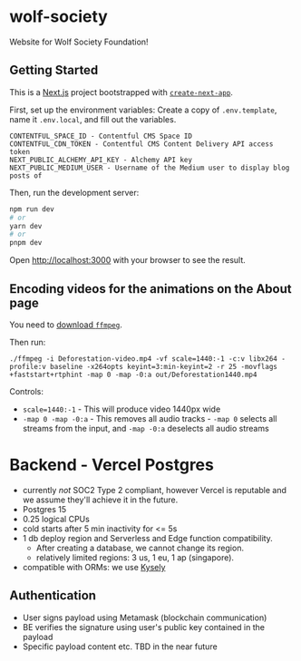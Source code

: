 # wolf-society

Website for Wolf Society Foundation!

## Getting Started

This is a [Next.js](https://nextjs.org/) project bootstrapped with [`create-next-app`](https://github.com/vercel/next.js/tree/canary/packages/create-next-app).

First, set up the environment variables:
Create a copy of `.env.template`, name it `.env.local`, and fill out the variables.

```
CONTENTFUL_SPACE_ID - Contentful CMS Space ID
CONTENTFUL_CDN_TOKEN - Contentful CMS Content Delivery API access token
NEXT_PUBLIC_ALCHEMY_API_KEY - Alchemy API key
NEXT_PUBLIC_MEDIUM_USER - Username of the Medium user to display blog posts of
```

Then, run the development server:

```bash
npm run dev
# or
yarn dev
# or
pnpm dev
```

Open [http://localhost:3000](http://localhost:3000) with your browser to see the result.

## Encoding videos for the animations on the About page

You need to [download `ffmpeg`](https://ffmpeg.org/download.html).

Then run:

```
./ffmpeg -i Deforestation-video.mp4 -vf scale=1440:-1 -c:v libx264 -profile:v baseline -x264opts keyint=3:min-keyint=2 -r 25 -movflags +faststart+rtphint -map 0 -map -0:a out/Deforestation1440.mp4
```

Controls:

- `scale=1440:-1` - This will produce video 1440px wide
- `-map 0 -map -0:a` - This removes all audio tracks - `-map 0` selects all streams from the input, and `-map -0:a` deselects all audio streams

# Backend - Vercel Postgres

- currently _not_ SOC2 Type 2 compliant, however Vercel is reputable and we assume they'll achieve it in the future.
- Postgres 15
- 0.25 logical CPUs
- cold starts after 5 min inactivity for <= 5s
- 1 db deploy region and Serverless and Edge function compatibility.
  - After creating a database, we cannot change its region.
  - relatively limited regions: 3 us, 1 eu, 1 ap (singapore).
- compatible with ORMs: we use [Kysely](https://github.com/kysely-org/kysely)


## Authentication

- User signs payload using Metamask (blockchain communication)
- BE verifies the signature using user's public key contained in the payload
- Specific payload content etc. TBD in the near future
